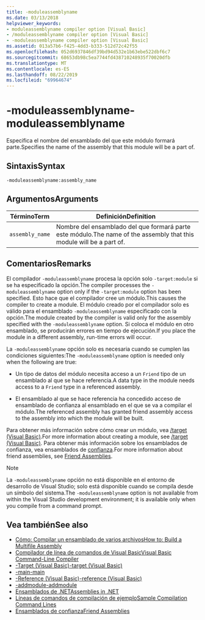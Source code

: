 ```yaml
---
title: -moduleassemblyname
ms.date: 03/13/2018
helpviewer_keywords:
- moduleassemblyname compiler option [Visual Basic]
- /moduleassemblyname compiler option [Visual Basic]
- -moduleassemblyname compiler option [Visual Basic]
ms.assetid: 013a57b6-f425-4dd3-b333-512d72c42f55
ms.openlocfilehash: 052d6937846df39bd94d532e1b63ebe522dbf6c7
ms.sourcegitcommit: 68653db98c5ea7744fd438710248935f70020dfb
ms.translationtype: MT
ms.contentlocale: es-ES
ms.lasthandoff: 08/22/2019
ms.locfileid: "69964674"
---
```

# <a name="-moduleassemblyname"></a><span data-ttu-id="24eaa-102">-moduleassemblyname</span><span class="sxs-lookup"><span data-stu-id="24eaa-102">-moduleassemblyname</span></span>
<span data-ttu-id="24eaa-103">Especifica el nombre del ensamblado del que este módulo formará parte.</span><span class="sxs-lookup"><span data-stu-id="24eaa-103">Specifies the name of the assembly that this module will be a part of.</span></span>  
  
## <a name="syntax"></a><span data-ttu-id="24eaa-104">Sintaxis</span><span class="sxs-lookup"><span data-stu-id="24eaa-104">Syntax</span></span>  
  
```  
-moduleassemblyname:assembly_name  
```  
  
## <a name="arguments"></a><span data-ttu-id="24eaa-105">Argumentos</span><span class="sxs-lookup"><span data-stu-id="24eaa-105">Arguments</span></span>  
  
|<span data-ttu-id="24eaa-106">Término</span><span class="sxs-lookup"><span data-stu-id="24eaa-106">Term</span></span>|<span data-ttu-id="24eaa-107">Definición</span><span class="sxs-lookup"><span data-stu-id="24eaa-107">Definition</span></span>|  
|---|---|  
|`assembly_name`|<span data-ttu-id="24eaa-108">Nombre del ensamblado del que formará parte este módulo.</span><span class="sxs-lookup"><span data-stu-id="24eaa-108">The name of the assembly that this module will be a part of.</span></span>|  
  
## <a name="remarks"></a><span data-ttu-id="24eaa-109">Comentarios</span><span class="sxs-lookup"><span data-stu-id="24eaa-109">Remarks</span></span>  
 <span data-ttu-id="24eaa-110">El compilador `-moduleassemblyname` procesa la opción solo `-target:module` si se ha especificado la opción.</span><span class="sxs-lookup"><span data-stu-id="24eaa-110">The compiler processes the `-moduleassemblyname` option only if the `-target:module` option has been specified.</span></span> <span data-ttu-id="24eaa-111">Esto hace que el compilador cree un módulo.</span><span class="sxs-lookup"><span data-stu-id="24eaa-111">This causes the compiler to create a module.</span></span> <span data-ttu-id="24eaa-112">El módulo creado por el compilador solo es válido para el ensamblado `-moduleassemblyname` especificado con la opción.</span><span class="sxs-lookup"><span data-stu-id="24eaa-112">The module created by the compiler is valid only for the assembly specified with the `-moduleassemblyname` option.</span></span> <span data-ttu-id="24eaa-113">Si coloca el módulo en otro ensamblado, se producirán errores en tiempo de ejecución.</span><span class="sxs-lookup"><span data-stu-id="24eaa-113">If you place the module in a different assembly, run-time errors will occur.</span></span>  
  
 <span data-ttu-id="24eaa-114">La `-moduleassemblyname` opción solo es necesaria cuando se cumplen las condiciones siguientes:</span><span class="sxs-lookup"><span data-stu-id="24eaa-114">The `-moduleassemblyname` option is needed only when the following are true:</span></span>  
  
- <span data-ttu-id="24eaa-115">Un tipo de datos del módulo necesita acceso a un `Friend` tipo de un ensamblado al que se hace referencia.</span><span class="sxs-lookup"><span data-stu-id="24eaa-115">A data type in the module needs access to a `Friend` type in a referenced assembly.</span></span>  
  
- <span data-ttu-id="24eaa-116">El ensamblado al que se hace referencia ha concedido acceso de ensamblado de confianza al ensamblado en el que se va a compilar el módulo.</span><span class="sxs-lookup"><span data-stu-id="24eaa-116">The referenced assembly has granted friend assembly access to the assembly into which the module will be built.</span></span>  
  
 <span data-ttu-id="24eaa-117">Para obtener más información sobre cómo crear un módulo, vea [/target (Visual Basic)](../../../visual-basic/reference/command-line-compiler/target.md).</span><span class="sxs-lookup"><span data-stu-id="24eaa-117">For more information about creating a module, see [/target (Visual Basic)](../../../visual-basic/reference/command-line-compiler/target.md).</span></span> <span data-ttu-id="24eaa-118">Para obtener más información sobre los ensamblados de confianza, vea ensamblados de [confianza](../../../standard/assembly/friend-assemblies.md).</span><span class="sxs-lookup"><span data-stu-id="24eaa-118">For more information about friend assemblies, see [Friend Assemblies](../../../standard/assembly/friend-assemblies.md).</span></span>  
  
> [!NOTE]
> <span data-ttu-id="24eaa-119">La `-moduleassemblyname` opción no está disponible en el entorno de desarrollo de Visual Studio; solo está disponible cuando se compila desde un símbolo del sistema.</span><span class="sxs-lookup"><span data-stu-id="24eaa-119">The `-moduleassemblyname` option is not available from within the Visual Studio development environment; it is available only when you compile from a command prompt.</span></span>  
  
## <a name="see-also"></a><span data-ttu-id="24eaa-120">Vea también</span><span class="sxs-lookup"><span data-stu-id="24eaa-120">See also</span></span>

- [<span data-ttu-id="24eaa-121">Cómo: Compilar un ensamblado de varios archivos</span><span class="sxs-lookup"><span data-stu-id="24eaa-121">How to: Build a Multifile Assembly</span></span>](../../../framework/app-domains/how-to-build-a-multifile-assembly.md)
- [<span data-ttu-id="24eaa-122">Compilador de línea de comandos de Visual Basic</span><span class="sxs-lookup"><span data-stu-id="24eaa-122">Visual Basic Command-Line Compiler</span></span>](../../../visual-basic/reference/command-line-compiler/index.md)
- [<span data-ttu-id="24eaa-123">-Target (Visual Basic)</span><span class="sxs-lookup"><span data-stu-id="24eaa-123">-target (Visual Basic)</span></span>](../../../visual-basic/reference/command-line-compiler/target.md)
- [<span data-ttu-id="24eaa-124">-main</span><span class="sxs-lookup"><span data-stu-id="24eaa-124">-main</span></span>](../../../visual-basic/reference/command-line-compiler/main.md)
- [<span data-ttu-id="24eaa-125">-Reference (Visual Basic)</span><span class="sxs-lookup"><span data-stu-id="24eaa-125">-reference (Visual Basic)</span></span>](../../../visual-basic/reference/command-line-compiler/reference.md)
- [<span data-ttu-id="24eaa-126">-addmodule</span><span class="sxs-lookup"><span data-stu-id="24eaa-126">-addmodule</span></span>](../../../visual-basic/reference/command-line-compiler/addmodule.md)
- [<span data-ttu-id="24eaa-127">Ensamblados de .NET</span><span class="sxs-lookup"><span data-stu-id="24eaa-127">Assemblies in .NET</span></span>](../../../standard/assembly/index.md)
- [<span data-ttu-id="24eaa-128">Líneas de comandos de compilación de ejemplo</span><span class="sxs-lookup"><span data-stu-id="24eaa-128">Sample Compilation Command Lines</span></span>](../../../visual-basic/reference/command-line-compiler/sample-compilation-command-lines.md)
- [<span data-ttu-id="24eaa-129">Ensamblados de confianza</span><span class="sxs-lookup"><span data-stu-id="24eaa-129">Friend Assemblies</span></span>](../../../standard/assembly/friend-assemblies.md)
